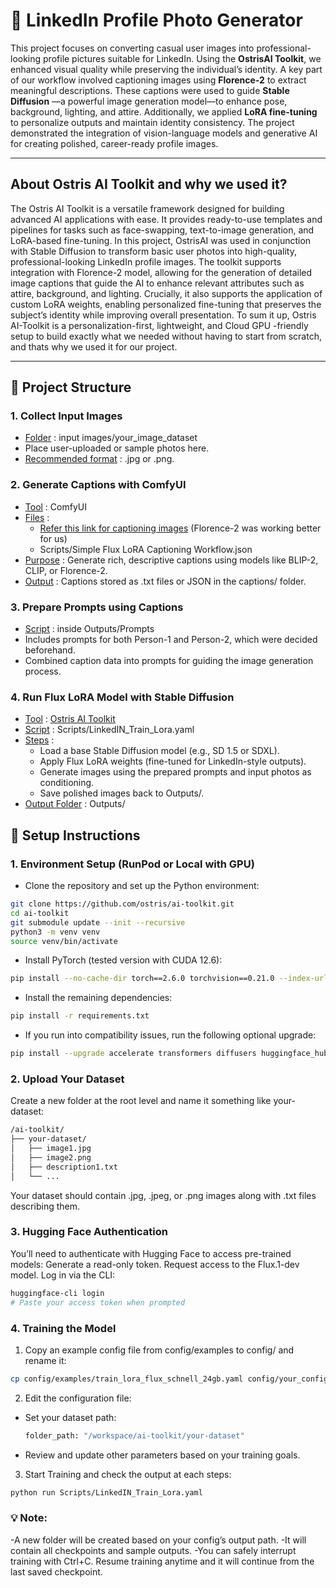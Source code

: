 # 🧠 LinkedIn Profile Photo Generator

This project focuses on converting casual user images into professional-looking profile pictures suitable for LinkedIn. Using the **OstrisAI Toolkit**, we enhanced visual quality while preserving the individual’s identity. A key part of our workflow involved captioning images using **Florence-2** to extract meaningful descriptions. These captions were used to guide **Stable Diffusion** —a powerful image generation model—to enhance pose, background, lighting, and attire. Additionally, we applied **LoRA fine-tuning** to personalize outputs and maintain identity consistency. The project demonstrated the integration of vision-language models and generative AI for creating polished, career-ready profile images.

---
## About Ostris AI Toolkit and why we used it?
The Ostris AI Toolkit is a versatile framework designed for building advanced AI applications with ease. It provides ready-to-use templates and pipelines for tasks such as face-swapping, text-to-image generation, and LoRA-based fine-tuning. In this project, OstrisAI was used in conjunction with Stable Diffusion to transform basic user photos into high-quality, professional-looking LinkedIn profile images. The toolkit supports integration with Florence-2 model, allowing for the generation of detailed image captions that guide the AI to enhance relevant attributes such as attire, background, and lighting. Crucially, it also supports the application of custom LoRA weights, enabling personalized fine-tuning that preserves the subject’s identity while improving overall presentation. To sum it up, Ostris AI-Toolkit is a personalization-first, lightweight, and Cloud GPU -friendly setup to build exactly what we needed without having to start from scratch, and thats why we used it for our project.

---
## 📁 Project Structure

### 1. Collect Input Images
- <ins>Folder</ins> : input images/your_image_dataset
- Place user-uploaded or sample photos here.
- <ins>Recommended format</ins> : .jpg or .png.

### 2. Generate Captions with ComfyUI
- <ins>Tool</ins> : ComfyUI
- <ins>Files</ins> :
  - [Refer this link for captioning images](https://github.com/TheLocalLab/fluxgym-Colab?tab=readme-ov-file) (Florence-2 was working better for us)
  - Scripts/Simple Flux LoRA Captioning Workflow.json
- <ins>Purpose</ins> : Generate rich, descriptive captions using models like BLIP-2, CLIP, or Florence-2. 
- <ins>Output</ins> : Captions stored as .txt files or JSON in the captions/ folder.

### 3. Prepare Prompts using Captions
- <ins>Script</ins> : inside Outputs/Prompts
- Includes prompts for both Person-1 and Person-2, which were decided beforehand.
- Combined caption data into prompts for guiding the image generation process.


### 4. Run Flux LoRA Model with Stable Diffusion
- <ins>Tool</ins> : [Ostris AI Toolkit](https://github.com/ostris/ai-toolkit)
- <ins>Script</ins> : Scripts/LinkedIN_Train_Lora.yaml
- <ins>Steps</ins> :
  - Load a base Stable Diffusion model (e.g., SD 1.5 or SDXL).
  - Apply Flux LoRA weights (fine-tuned for LinkedIn-style outputs).
  - Generate images using the prepared prompts and input photos as conditioning.
  - Save polished images back to Outputs/.
- <ins>Output Folder</ins> : Outputs/


## 📄 Setup Instructions

### 1. Environment Setup (RunPod or Local with GPU)

- Clone the repository and set up the Python environment:

```bash
git clone https://github.com/ostris/ai-toolkit.git
cd ai-toolkit
git submodule update --init --recursive
python3 -m venv venv
source venv/bin/activate
```
- Install PyTorch (tested version with CUDA 12.6):
```bash
pip install --no-cache-dir torch==2.6.0 torchvision==0.21.0 --index-url https://download.pytorch.org/whl/cu126
```
- Install the remaining dependencies:
```bash
pip install -r requirements.txt
```
- If you run into compatibility issues, run the following optional upgrade:
```bash
pip install --upgrade accelerate transformers diffusers huggingface_hub
```

### 2. Upload Your Dataset
Create a new folder at the root level and name it something like your-dataset:
```bash
/ai-toolkit/
├── your-dataset/
│   ├── image1.jpg
│   ├── image2.png
│   ├── description1.txt
│   └── ...
```
Your dataset should contain .jpg, .jpeg, or .png images along with .txt files describing them.

### 3. Hugging Face Authentication
You’ll need to authenticate with Hugging Face to access pre-trained models:
Generate a read-only token.
Request access to the Flux.1-dev model.
Log in via the CLI:
```bash
huggingface-cli login
# Paste your access token when prompted
```
### 4. Training the Model
1. Copy an example config file from config/examples to config/ and rename it:
```bash
cp config/examples/train_lora_flux_schnell_24gb.yaml config/your_config.yaml
```
2. Edit the configuration file:
- Set your dataset path:
  ```bash
  folder_path: "/workspace/ai-toolkit/your-dataset"
  ```
- Review and update other parameters based on your training goals.
3. Start Training and check the output at each steps:
```bash
python run Scripts/LinkedIN_Train_Lora.yaml
```
### 💡 Note:
-A new folder will be created based on your config’s output path.
-It will contain all checkpoints and sample outputs.
-You can safely interrupt training with Ctrl+C. Resume training anytime and it will continue from the last saved checkpoint.
